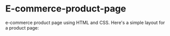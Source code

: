 # E-commerce-product-page
 e-commerce product page using HTML and CSS. Here's a simple layout for a product page:
